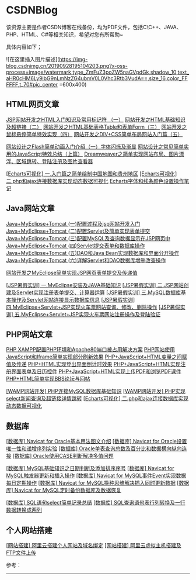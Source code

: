 # CSDNBlog
该资源主要是作者CSDN博客在线备份，均为PDF文件，包括C\C++、JAVA、PHP、HTML、C#等相关知识，希望对您有所帮助~

具体内容如下；

![在这里插入图片描述](https://img-blog.csdnimg.cn/20190928195104203.png?x-oss-process=image/watermark,type_ZmFuZ3poZW5naGVpdGk,shadow_10,text_aHR0cHM6Ly9ibG9nLmNzZG4ubmV0L0Vhc3Rtb3VudA==,size_16,color_FFFFFF,t_70#pic_center =600x400)


## HTML网页文章
[JSP网站开发之HTML入门知识及常用标记符 （一）](https://blog.csdn.net/Eastmount/article/details/51971638)
[网站开发之HTML基础知识及超链接（二）](https://blog.csdn.net/Eastmount/article/details/52717292)
[网站开发之HTML基础表格Table和表单Form（三）](https://blog.csdn.net/Eastmount/article/details/52725496)
[网站开发之鼠标悬停简单特效实现（四）](https://blog.csdn.net/Eastmount/article/details/53024093)
[网站开发之DIV+CSS简单布局网站入门篇（五）](https://blog.csdn.net/Eastmount/article/details/53080120)

[网站设计之Flash简单动画入门介绍（一）字体闪烁及渐显](https://blog.csdn.net/Eastmount/article/details/53124783)
[网站设计之常见简单实用的JavaScript特效总结（上篇）](https://blog.csdn.net/Eastmount/article/details/53584904)
[Dreamweaver之简单实现网站布局、图片漂浮、区域跳转、登陆注册及图片查看器](https://blog.csdn.net/Eastmount/article/details/84104692)

[[Echarts可视化] 一.入门篇之简单绘制中国地图和贵州地区](https://blog.csdn.net/Eastmount/article/details/69938479)
[[Echarts可视化] 二.php和ajax连接数据库实现动态数据可视化](https://blog.csdn.net/Eastmount/article/details/72847067)
[Echarts字体和线条颜色设置操作笔记](https://blog.csdn.net/Eastmount/article/details/52823548)


## Java网站文章
[Java+MyEclipse+Tomcat (一)配置过程及jsp网站开发入门](https://blog.csdn.net/Eastmount/article/details/45492065)
[Java+MyEclipse+Tomcat (二)配置Servlet及简单实现表单提交](https://blog.csdn.net/Eastmount/article/details/45536369)
[Java+MyEclipse+Tomcat (三)配置MySQL及查询数据显示在JSP网页中](https://blog.csdn.net/Eastmount/article/details/45653615)
[Java+MyEclipse+Tomcat (四)Servlet提交表单和数据库操作](https://blog.csdn.net/Eastmount/article/details/45725077)
[Java+MyEclipse+Tomcat (五)DAO和Java Bean实现数据库和界面分开操作](https://blog.csdn.net/Eastmount/article/details/45833663)
[Java+MyEclipse+Tomcat (六)详解Servlet和DAO数据库增删改查操作](https://blog.csdn.net/Eastmount/article/details/45936121)

[网站开发之MyEclipse简单实现JSP网页表单提交及传递值](https://blog.csdn.net/Eastmount/article/details/83929295)

[[JSP暑假实训] 一.MyEclipse安装及JAVA基础知识](https://blog.csdn.net/Eastmount/article/details/94171667)
[[JSP暑假实训] 二.JSP网站创建及Servlet实现注册表单提交、计算器运算](https://blog.csdn.net/Eastmount/article/details/94332107)
[[JSP暑假实训] 三.MySQL数据库基本操作及Servlet网站连接显示数据库信息](https://blog.csdn.net/Eastmount/article/details/94659529)
[[JSP暑假实训] 四.MyEclipse+Servlet+JSP实现火车票网站查询、修改、删除操作](https://blog.csdn.net/Eastmount/article/details/94837825)
[[JSP暑假实训] 五.MyEclipse+Servlet+JSP实现火车票网站注册操作及登陆验证](https://blog.csdn.net/Eastmount/article/details/95308208)


## PHP网站文章
[PHP XAMPP配置PHP环境和Apache80端口被占用解决方案](https://blog.csdn.net/Eastmount/article/details/11823549)
[PHP网站使用JavaScript和Iframe简单实现部分刷新效果](https://blog.csdn.net/Eastmount/article/details/43848585)
[PHP+JavaScript+HTML变量之间赋值及传递](https://blog.csdn.net/Eastmount/article/details/43888009)
[PHP+HTML实现登出界面倒计时效果](https://blog.csdn.net/Eastmount/article/details/43900419)
[PHP+JavaScript+HTML实现注册界面表单及日历控件](https://blog.csdn.net/Eastmount/article/details/43916765)
[PHP+JavaScript+HTML实现上传PDF和浏览PDF课件](https://blog.csdn.net/Eastmount/article/details/44090167)
[PHP+HTML简单实现BBS论坛与回帖](https://blog.csdn.net/Eastmount/article/details/44241583)

[[WAMP网站开发] PHP连接MySQL数据库基础知识](https://blog.csdn.net/Eastmount/article/details/56685372)
[[WAMP网站开发] PHP实现select新闻查询及超链接详情跳转](https://blog.csdn.net/Eastmount/article/details/71082032)
[[Echarts可视化] 二.php和ajax连接数据库实现动态数据可视化](https://blog.csdn.net/Eastmount/article/details/72847067)

## 数据库
[[数据库] Navicat for Oracle基本用法图文介绍](https://blog.csdn.net/Eastmount/article/details/51062044)
[[数据库] Navicat for Oracle设置唯一性和递增序列实验](https://blog.csdn.net/Eastmount/article/details/51118605)
[[数据库] Oracle单表查询总数及百分比和数据横向纵向连接](https://blog.csdn.net/Eastmount/article/details/51660174)
[[数据库] Oracle使用CASE判断解决多值问题](https://blog.csdn.net/Eastmount/article/details/51958558)

[[数据库] MySQL基础知识之日期判断及添加排序序号](https://blog.csdn.net/Eastmount/article/details/52245480)
[[数据库] Navicat for MySQL触发器更新和插入操作](https://blog.csdn.net/Eastmount/article/details/52344036)
[[数据库] Navicat for MySQL事件Event实现数据每日定期操作](https://blog.csdn.net/Eastmount/article/details/60984798)
[[数据库] Navicat for MySQL换种思维解决插入同时更新数据](https://blog.csdn.net/Eastmount/article/details/61473293)
[[数据库] Navicat for MySQL定时备份数据库及数据恢复](https://blog.csdn.net/Eastmount/article/details/70239244)

[[数据库] SQL语句select简单记录总结](https://blog.csdn.net/Eastmount/article/details/50528621)
[[数据库] SQL查询语句表行列转换及一行数据转换成两列](https://blog.csdn.net/Eastmount/article/details/50559008 )

## 个人网站搭建
[[网站搭建] 阿里云搭建个人网站及域名绑定](https://blog.csdn.net/Eastmount/article/details/52866428)
[[网站搭建] 阿里云虚拟主机搭建及FTP文件上传](https://blog.csdn.net/Eastmount/article/details/52643702)




参考：


---


